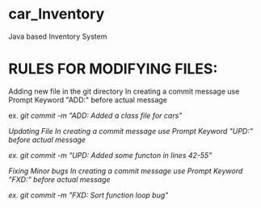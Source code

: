 # car_Inventory
Java based Inventory System 

# RULES FOR MODIFYING FILES:

Adding new file in the git directory
    In creating a commit message use Prompt Keyword "ADD:" before 
actual message
    
ex. <i>git commit -m "ADD: Added a class file for cars"<i>

Updating File
    In creating a commit message use Prompt Keyword "UPD:" before 
actual message
    
ex. <i>git commit -m "UPD: Added some functon in lines 42-55"<i>

Fixing Minor bugs
    In creating a commit message use Prompt Keyword "FXD:" before 
actual message
    
ex. <i>git commit -m "FXD: Sort function loop bug"<i>

